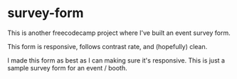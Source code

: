 # survey-form
This is another freecodecamp project where I've built an event survey form.

This form is responsive, follows contrast rate, and (hopefully) clean.

I made this form as best as I can making sure it's responsive. This is just a sample survey form for an event / booth.
